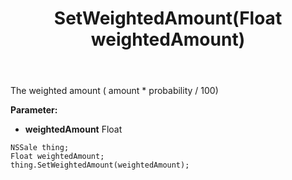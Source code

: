 ﻿---
uid: crmscript_ref_NSSale_SetWeightedAmount
title: SetWeightedAmount(Float weightedAmount)
intellisense: NSSale.SetWeightedAmount
keywords: NSSale, GetWeightedAmount
so.topic: reference
---

The weighted amount ( amount *  probability / 100)

**Parameter:** 
 - **weightedAmount** Float

```crmscript
NSSale thing;
Float weightedAmount;
thing.SetWeightedAmount(weightedAmount);
```

